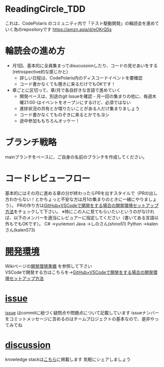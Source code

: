 # ReadingCircle_TDD

これは、CodePolaris のコミュニティ内で「テスト駆動開発」の輪読会を進めていく為のrepositoryです
https://amzn.asia/d/eOKrQ5s


# 輪読会の進め方
- 月1回、基本的に全員集まってdisucussionしたり、コードの見せあいをする(retrospective的な感じかと)
    - 詳しい日程は、CodePolaris内のディスコードイベントを要確認
    - コード書かなくても覗きに来るだけでもOKです！
- 章ごとに区切って、章/月で各自好きな言語で進めていく
    - 開発ペースは、別途のgit Issueを確認
      ﻿- 月一回の集まりの他に、毎週木曜21:00-はイベントをオープンにするけど、必須ではない
    - 進捗状況の共有とか喋りたいことがある人だけ集まりましょう
    - コード書かなくてものぞきに来るとかでもヨシ
    - 途中参加ももちろんオッケー！

# ブランチ戦略
mainブランチをベースに、ご自身の名前のブランチを作成してください。

# コードレビューフロー
基本的にはその月に進める章の分が終わったらPRを出すスタイルで（PRの出し方わからない！とかちょっと不安な方は月1の集まりのときに一緒にやりましょう）。
PRの作り方は[GitHub×VSCodeで開発をする場合の開発環境セットアップ方法](https://github.com/code-polaris/reading-circle-tdd/wiki/GitHub%C3%97VSCode%E3%81%A7%E9%96%8B%E7%99%BA%E3%82%92%E3%81%99%E3%82%8B%E5%A0%B4%E5%90%88%E3%81%AE%E9%96%8B%E7%99%BA%E7%92%B0%E5%A2%83%E3%82%BB%E3%83%83%E3%83%88%E3%82%A2%E3%83%83%E3%83%97%E6%96%B9%E6%B3%95)をチェックして下さい。
※特にこの人に見てもらいたいというのがなければ、以下のメンバーを適当にレビュアーに指定してください（書いてある言語以外もでもOKです）。
C# →yuriemori
Java →しのさん(shino51)
Python →kalenさん(kalen573)

# [開発環境](https://github.com/code-polaris/reading-circle-tdd/wiki/%E9%96%8B%E7%99%BA%E7%92%B0%E5%A2%83%E6%BA%96%E5%82%99)
Wikiページの[開発環境準備](https://github.com/code-polaris/reading-circle-tdd/wiki/%E9%96%8B%E7%99%BA%E7%92%B0%E5%A2%83%E6%BA%96%E5%82%99) を参照して下さい <br>
VSCodeで開発する方はこちらを→[GitHub×VSCodeで開発をする場合の開発環境セットアップ方法](https://github.com/code-polaris/reading-circle-tdd/wiki/GitHub%C3%97VSCode%E3%81%A7%E9%96%8B%E7%99%BA%E3%82%92%E3%81%99%E3%82%8B%E5%A0%B4%E5%90%88%E3%81%AE%E9%96%8B%E7%99%BA%E7%92%B0%E5%A2%83%E3%82%BB%E3%83%83%E3%83%88%E3%82%A2%E3%83%83%E3%83%97%E6%96%B9%E6%B3%95)

# [issue](https://github.com/code-polaris/reading-circle-tdd/issues)
[issue](https://github.com/code-polaris/reading-circle-tdd/issues) はcommitに紐づく疑問点や問題点について記載しています
issueナンバーをコミットメッセージに含めるのはチームプロジェクトの基本なので、是非やってみてね

# [discussion](https://github.com/code-polaris/reading-circle-tdd/discussions)
knowledge stackは[こちら]((https://github.com/code-polaris/reading-circle-tdd/discussions))に掲載します
気軽にシェアしましょう


